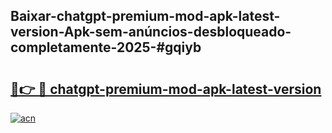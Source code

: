 ## Baixar-chatgpt-premium-mod-apk-latest-version-Apk-sem-anúncios-desbloqueado-completamente-2025-#gqiyb

# <h2><a href="https://ainizakaria.my?title=chatgpt-premium-mod-apk-latest-version&ref=20M">🔗👉 🔴 chatgpt-premium-mod-apk-latest-version</a></h2>

[![acn](https://github.com/user-attachments/assets/0f9c940e-d8b0-45ae-aac7-cd30a18b3e1c)](https://ainizakaria.my?title=chatgpt-premium-mod-apk-latest-version&ref=20M)

